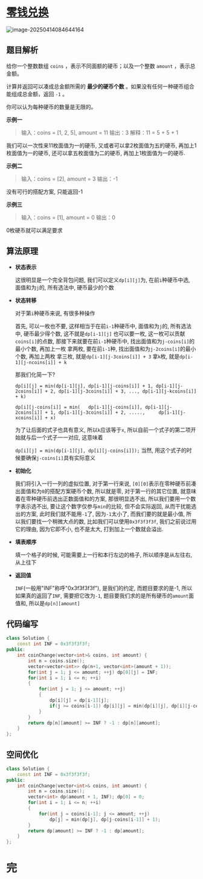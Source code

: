 # [零钱兑换](https://leetcode.cn/problems/coin-change/)

![image-20250414084644164](https://md-wind.oss-cn-nanjing.aliyuncs.com/md/20250414084644326.png)

## 题目解析

给你一个整数数组 `coins` ，表示不同面额的硬币；以及一个整数 `amount` ，表示总金额。

计算并返回可以凑成总金额所需的 **最少的硬币个数** 。如果没有任何一种硬币组合能组成总金额，返回 `-1` 。

你可以认为每种硬币的数量是无限的。

**示例一**


>输入：coins = [1, 2, 5], amount = 11
>输出：3 
>解释：11 = 5 + 5 + 1

我们可以一次性来11枚面值为一的硬币, 又或者可以拿2枚面值为五的硬币, 再加上1枚面值为一的硬币,   还可以拿五枚面值为二的硬币, 再加上1枚面值为一的硬币.

**示例二**


>输入：coins = [2], amount = 3
>输出：-1

没有可行的搭配方案, 只能返回-1

**示例三**


>输入：coins = [1], amount = 0
>输出：0

0枚硬币就可以满足要求

## 算法原理

- **状态表示**

  这很明显是一个完全背包问题, 我们可以定义`dp[i][j]`为, 在前`i`种硬币中选, 面值和为`j`的, 所有选法中, 硬币最少的个数

- **状态转移**

  对于第`i`种硬币来说, 有很多种操作

  首先, 可以一枚也不要, 这样相当于在前`i-1`种硬币中, 面值和为`j`的, 所有选法中, 硬币最少得个数, 这不就是`dp[i-1][j]`
  也可以要一枚, 这一枚可以贡献`coins[i]`的点数, 那接下来就要在前`i-1`种硬币中, 找出面值和为`j-coins[i]`的最小个数, 再加上一枚
  拿两枚, 要在前`i-1`种, 找出面值和为`j-2coins[i]`的最小个数, 再加上两枚
  拿三枚, 就是`dp[i-1][j-3coins[i]] + 3`
  拿`k`枚, 就是`dp[i-1][j-ncoins[i]] + k`

  那我们化简一下?

  `dp[i][j] = min(dp[i-1][j], dp[i-1][j-coins[i]] + 1, dp[i-1][j-2coins[i]] + 2, dp[i-1][j-3coins[i]] + 3, ..., dp[i-1][j-kcoins[i]] + k)`

  `dp[i][j-coins[i]] = min(   dp[i-1][j-coins[i]], dp[i-1][j-2coins[i]] + 1, dp[i-1][j-3coins[i]] + 2, .....,     dp[i-1][j-xcoins[i]] + x)`

  为了让后面的式子也具有意义, 所以`k`应该等于`x`, 所以自前一个式子的第二项开始就与后一个式子一一对应, 这意味着

  `dp[i][j] = min(dp[i-1][j], dp[i][j-coins[i]]);`    当然, 用这个式子的时候要确保`j-coins[i]`具有实际意义

- **初始化**

  我们将引入一行一列的虚拟位置, 对于第一行来说, `[0][0]`表示在零种硬币前凑出面值和为`0`的搭配方案硬币个数, 所以就是零, 对于第一行的其它位置, 就意味着在零种硬币前选出正数面值和的方案, 那很明显选不出, 所以我们要用一个数字表示选不出, 要让这个数字仅参与`min`的比较, 但不会实际返回, 从而干扰能选出的方案, 此时我们就不能用`-1`了, 因为`-1`太小了, 而我们要的就是最小值, 所以我们要找一个稍微大点的数, 比如我们可以使用`0x3f3f3f3f`, 我们之前说过用它的理由, 因为它即不小, 也不是太大, 打到加上一个数就会溢出.

- **填表顺序**

  填一个格子的时候, 可能需要上一行和本行左边的格子, 所以顺序是从左往右, 从上往下

- **返回值**

  `INF`(一般用"INF"称呼"0x3f3f3f3f"), 是我们的约定, 而题目要求的是-1, 所以如果真的返回了`INF`, 需要把它改为`-1`, 题目要我们求的是所有硬币的`amount`面值和, 所以是`dp[n][amount]`

## 代码编写

```cpp
class Solution {
    const int INF = 0x3f3f3f3f;
public:
    int coinChange(vector<int>& coins, int amount) {
        int n = coins.size();
        vector<vector<int>> dp(n+1, vector<int>(amount + 1));
        for(int j = 1; j <= amount; ++j) dp[0][j] = INF;
        for(int i = 1; i <= n; ++i)
        {
            for(int j = 1; j <= amount; ++j)
            {
                dp[i][j] = dp[i-1][j];
                if(j >= coins[i-1]) dp[i][j] = min(dp[i][j], dp[i][j-coins[i-1]] + 1);
            }
        }
        return dp[n][amount] >= INF ? -1 : dp[n][amount];
    }
};
```

## 空间优化

```cpp
class Solution {
    const int INF = 0x3f3f3f3f;
public:
    int coinChange(vector<int>& coins, int amount) {
        int n = coins.size();
        vector<int> dp(amount + 1, INF); dp[0] = 0;
        for(int i = 1; i <= n; ++i)
        {
            for(int j = coins[i-1]; j <= amount; ++j)
                dp[j] = min(dp[j], dp[j-coins[i-1]] + 1);
        }
        return dp[amount] >= INF ? -1 : dp[amount];
    }
};
```

# 完
